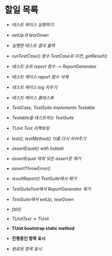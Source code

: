 # 할일 목록

- *테스트 케이스 실행하기*
- *setUp과 tearDown*
- *실행한 테스트 결과 출력*
- *runTestCase() 함수 TestCase로 이전, getResult()*
- *테스트 슈트 report 함수 -> ReportGenerator*
- *테스트 케이스 report 함수 삭제*
- *테스트 케이스 log 지우기*
- *테스트 케이스 클래스화*
- *TestCase, TestSuite implements Testable*
- *Testable을 테스트하는 TestSuite*
- *TUnit Test 리팩토링*
- *test(), testMethod() 이름 다시 지어주기*
- *assertEqual() with lodash*
- *assertEqual 제외 모든 assert문 제거*
- *assertThrowError()*
- *resultReport() TestSuite에서 제거*
- *TestSuiteTest에서 ReportGenerator 제거*
- *TestSuite에서 setUp, tearDown*
- *fail()*
- *TUnitTest -> TUnit*
- **TUnit bootstrap static method**

- **진행중인 항목 표시**
- *완료된 항목 표시*
